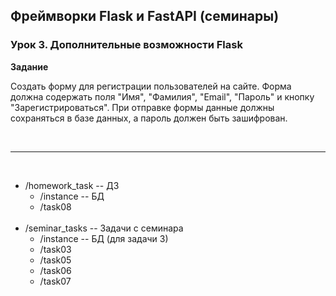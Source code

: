 ## Фреймворки Flask и FastAPI (семинары)
### Урок 3. Дополнительные возможности Flask

**Задание**

Создать форму для регистрации пользователей на сайте. Форма должна содержать поля "Имя", "Фамилия", "Email", "Пароль" и кнопку "Зарегистрироваться". При отправке формы данные должны сохраняться в базе данных, а пароль должен быть зашифрован.

<br><hr><br>
* /homework_task      -- ДЗ
    * /instance       -- БД
    * /task08
<br><br>
* /seminar_tasks      -- Задачи с семинара
    * /instance       -- БД (для задачи 3)
    * /task03
    * /task05
    * /task06
    * /task07